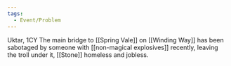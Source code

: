 ```yaml
---
tags:
  - Event/Problem
---
```

Uktar, 1CY
The main bridge to [[Spring Vale]] on [[Winding Way]] has been sabotaged by someone with [[non-magical explosives]] recently, leaving the troll under it, [[Stone]] homeless and jobless. 
